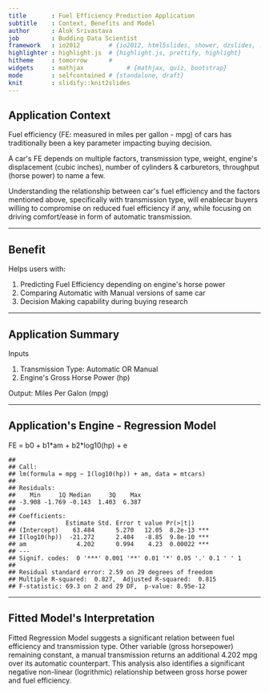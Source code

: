 ```yaml
---
title       : Fuel Efficiency Prediction Application
subtitle    : Context, Benefits and Model
author      : Alok Srivastava
job         : Budding Data Scientist
framework   : io2012        # {io2012, html5slides, shower, dzslides, ...}
highlighter : highlight.js  # {highlight.js, prettify, highlight}
hitheme     : tomorrow      # 
widgets     : mathjax            # {mathjax, quiz, bootstrap}
mode        : selfcontained # {standalone, draft}
knit        : slidify::knit2slides
---
```


## Application Context
Fuel efficiency (FE: measured in miles per gallon - mpg) of cars has traditionally been a key parameter impacting buying decision. 

A car's FE depends on multiple factors, transmission type, weight, engine's displacement (cubic inches), number of cylinders & carburetors, throughput (horse power) to name a few.

Understanding the relationship between car's fuel efficiency and the factors mentioned above, specifically with transmission type, will enablecar buyers willing to compromise on reduced fuel efficiency if any, while focusing on driving comfort/ease in form of automatic transmission.

---

## Benefit
Helps users with:

1. Predicting Fuel Efficiency depending on engine's horse power
2. Comparing Automatic with Manual versions of same car
3. Decision Making capability during buying research

---

## Application Summary
Inputs

1. Transmission Type: Automatic OR Manual
2. Engine's Gross Horse Power (hp)

Output: Miles Per Galon (mpg)

--- 

## Application's Engine - Regression Model
FE = b$0$ + b$1$*am + b$2$*log$10$(hp) + e


```
## 
## Call:
## lm(formula = mpg ~ I(log10(hp)) + am, data = mtcars)
## 
## Residuals:
##    Min     1Q Median     3Q    Max 
## -3.908 -1.769 -0.143  1.403  6.387 
## 
## Coefficients:
##              Estimate Std. Error t value Pr(>|t|)    
## (Intercept)    63.484      5.270   12.05  8.2e-13 ***
## I(log10(hp))  -21.272      2.404   -8.85  9.8e-10 ***
## am              4.202      0.994    4.23  0.00022 ***
## ---
## Signif. codes:  0 '***' 0.001 '**' 0.01 '*' 0.05 '.' 0.1 ' ' 1
## 
## Residual standard error: 2.59 on 29 degrees of freedom
## Multiple R-squared:  0.827,	Adjusted R-squared:  0.815 
## F-statistic: 69.3 on 2 and 29 DF,  p-value: 8.95e-12
```

---


## Fitted Model's Interpretation
Fitted Regression Model suggests  a significant relation between fuel efficiency and transmission type. Other variable (gross horsepower) remaining constant, a manual transmission returns an additional 4.202 mpg over its automatic counterpart.
This analysis also identifies a significant negative non-linear (logrithmic) relationship between gross horse power and fuel efficiency.
